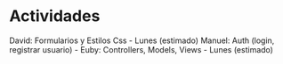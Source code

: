 # Actividades

David: Formularios y Estilos Css - Lunes (estimado)
Manuel: Auth (login, registrar usuario) -
Euby: Controllers, Models, Views - Lunes (estimado)
